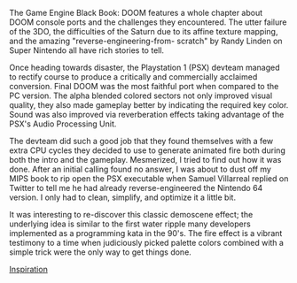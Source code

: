 The Game Engine Black Book: DOOM features a whole chapter about DOOM console ports and the challenges they encountered. The utter failure of the 3DO, the difficulties of the Saturn due to its affine texture mapping, and the amazing "reverse-engineering-from- scratch" by Randy Linden on Super Nintendo all have rich stories to tell.

Once heading towards disaster, the Playstation 1 (PSX) devteam managed to rectify course to produce a critically and commercially acclaimed conversion. Final DOOM was the most faithful port when compared to the PC version. The alpha blended colored sectors not only improved visual quality, they also made gameplay better by indicating the required key color. Sound was also improved via reverberation effects taking advantage of the PSX's Audio Processing Unit.

The devteam did such a good job that they found themselves with a few extra CPU cycles they decided to use to generate animated fire both during both the intro and the gameplay. Mesmerized, I tried to find out how it was done. After an initial calling found no answer, I was about to dust off my MIPS book to rip open the PSX executable when Samuel Villarreal replied on Twitter to tell me he had already reverse-engineered the Nintendo 64 version. I only had to clean, simplify, and optimize it a little bit.

It was interesting to re-discover this classic demoscene effect; the underlying idea is similar to the first water ripple many developers implemented as a programming kata in the 90's. The fire effect is a vibrant testimony to a time when judiciously picked palette colors combined with a simple trick were the only way to get things done.

[Inspiration](https://twitter.com/fabynou/status/936329655308632064)